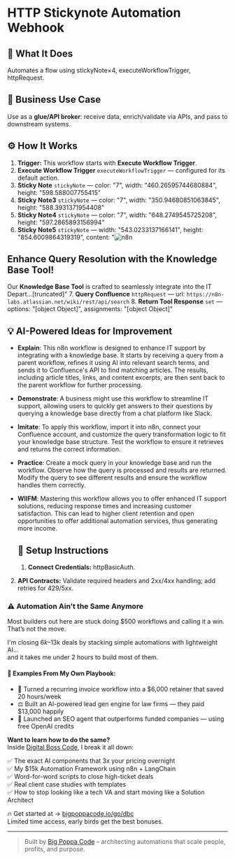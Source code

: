 # HTTP Stickynote Automation Webhook
  ## 🚀 What It Does
  Automates a flow using stickyNote×4, executeWorkflowTrigger, httpRequest.
  
  ## 💼 Business Use Case
  Use as a **glue/API broker**: receive data, enrich/validate via APIs, and pass to downstream systems.
  
  ## ⚙️ How It Works
  1. **Trigger:** This workflow starts with **Execute Workflow Trigger**.
  2. **Execute Workflow Trigger** `executeWorkflowTrigger` — configured for its default action.
3. **Sticky Note** `stickyNote` — color: "7", width: "460.26595744680884", height: "598.588007755415"
4. **Sticky Note3** `stickyNote` — color: "7", width: "350.94680851063845", height: "588.3931371954408"
5. **Sticky Note4** `stickyNote` — color: "7", width: "648.2749545725208", height: "597.2865893156994"
6. **Sticky Note5** `stickyNote` — width: "543.0233137166141", height: "854.6009864319319", content: "![n8n](https://i.imgur.com/qXWqiOd.png)
## Enhance Query Resolution with the Knowledge Base Tool!

Our **Knowledge Base Tool** is crafted to seamlessly integrate into the IT Depart…[truncated]"
7. **Query Confluence** `httpRequest` — url: `https://n8n-labs.atlassian.net/wiki/rest/api/search`
8. **Return Tool Response** `set` — options: "[object Object]", assignments: "[object Object]"
  
  ## 💡 AI-Powered Ideas for Improvement
  - **Explain**: This n8n workflow is designed to enhance IT support by integrating with a knowledge base. It starts by receiving a query from a parent workflow, refines it using AI into relevant search terms, and sends it to Confluence's API to find matching articles. The results, including article titles, links, and content excerpts, are then sent back to the parent workflow for further processing.

- **Demonstrate**: A business might use this workflow to streamline IT support, allowing users to quickly get answers to their questions by querying a knowledge base directly from a chat platform like Slack.

- **Imitate**: To apply this workflow, import it into n8n, connect your Confluence account, and customize the query transformation logic to fit your knowledge base structure. Test the workflow to ensure it retrieves and returns the correct information.

- **Practice**: Create a mock query in your knowledge base and run the workflow. Observe how the query is processed and results are returned. Modify the query to see different results and ensure the workflow handles them correctly.

- **WIIFM**: Mastering this workflow allows you to offer enhanced IT support solutions, reducing response times and increasing customer satisfaction. This can lead to higher client retention and open opportunities to offer additional automation services, thus generating more income.
  
  ## 🔧 Setup Instructions
  1. **Connect Credentials:** httpBasicAuth.
2. **API Contracts:** Validate required headers and 2xx/4xx handling; add retries for 429/5xx.
  
### ⚠️ Automation Ain’t the Same Anymore

Most builders out here are stuck doing $500 workflows and calling it a win.  
That’s not the move.  

I'm closing $6k–$13k deals by stacking simple automations with lightweight AI...  
and it takes me under 2 hours to build most of them.

#### 🧠 Examples From My Own Playbook:
- 🔁 Turned a recurring invoice workflow into a $6,000 retainer that saved 20 hours/week  
- ⚖️ Built an AI-powered lead gen engine for law firms — they paid $13,000 happily  
- 🚀 Launched an SEO agent that outperforms funded companies — using free OpenAI credits  

**Want to learn how to do the same?**  
Inside [Digital Boss Code](https://bigpoppacode.io/go/dbc), I break it all down:

✅ The exact AI components that 3x your pricing overnight  
✅ My $15k Automation Framework using n8n + LangChain  
✅ Word-for-word scripts to close high-ticket deals  
✅ Real client case studies with templates  
✅ How to stop looking like a tech VA and start moving like a Solution Architect  

🔥 Get started at → [bigpoppacode.io/go/dbc](https://bigpoppacode.io/go/dbc)  
Limited time access, early birds get the best bonuses.

---
> Built by [Big Poppa Code](https://bigpoppacode.io) – architecting automations that scale people, profits, and purpose.
  